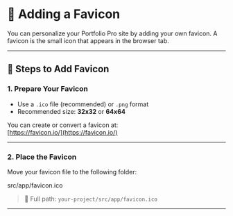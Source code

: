 # 🌟 Adding a Favicon

You can personalize your Portfolio Pro site by adding your own favicon. A favicon is the small icon that appears in the browser tab.

---

## 🧾 Steps to Add Favicon

### 1. Prepare Your Favicon

- Use a `.ico` file (recommended) or `.png` format
- Recommended size: **32x32** or **64x64**

You can create or convert a favicon at:  
[https://favicon.io/](https://favicon.io/)

---

### 2. Place the Favicon

Move your favicon file to the following folder:

src/app/favicon.ico


> 📁 Full path: `your-project/src/app/favicon.ico`

---





